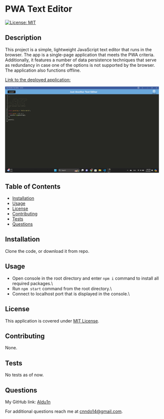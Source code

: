 # PWA Text Editor

  [![License: MIT](https://img.shields.io/badge/License-MIT-yellow.svg)](https://opensource.org/licenses/MIT)

## Description

This project is a simple, lightweight JavaScript text editor that runs in the browser. The app is a single-page application that meets the PWA criteria. Additionally, it features a number of data persistence techniques that serve as redundancy in case one of the options is not supported by the browser. The application also functions offline.

[Link to the deployed application: ]([https://website-name.com](https://texteditor-llpg.onrender.com))

![Screenshot of the app.](./screenshot/Screenshot%202024-03-06%20134812.png)

## Table of Contents

- [Installation](#installation)
- [Usage](#usage)
- [License](#license)
- [Contributing](#contributing)
- [Tests](#tests)
- [Questions](#questions)

## Installation

Clone the code, or download it from repo.

## Usage
* Open console in the root directory and enter `npm i` command to install all required packages.\
* Run `npm start` command from the root directory.\
* Connect to localhost port that is displayed in the console.\

## License

This application is covered under [MIT License](https://opensource.org/licenses/MIT).

## Contributing

None.

## Tests

No tests as of now.

## Questions

My GitHub link: [Aldu1n](https://github.com/Aldu1n)

For additional questions reach me at [cnndo14@gmail.com](mailto:cnndo14@gmail.com).

